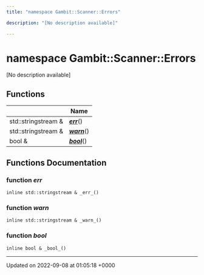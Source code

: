 ```yaml
---
title: "namespace Gambit::Scanner::Errors"

description: "[No description available]"

---
```


# namespace Gambit::Scanner::Errors

[No description available]

## Functions

|                | Name           |
| -------------- | -------------- |
| std::stringstream & | **[_err_](/documentation/code/namespaces/namespacegambit_1_1scanner_1_1errors/)**() |
| std::stringstream & | **[_warn_](/documentation/code/namespaces/namespacegambit_1_1scanner_1_1errors/)**() |
| bool & | **[_bool_](/documentation/code/namespaces/namespacegambit_1_1scanner_1_1errors/)**() |


## Functions Documentation

### function _err_

```
inline std::stringstream & _err_()
```


### function _warn_

```
inline std::stringstream & _warn_()
```


### function _bool_

```
inline bool & _bool_()
```






-------------------------------

Updated on 2022-09-08 at 01:05:18 +0000